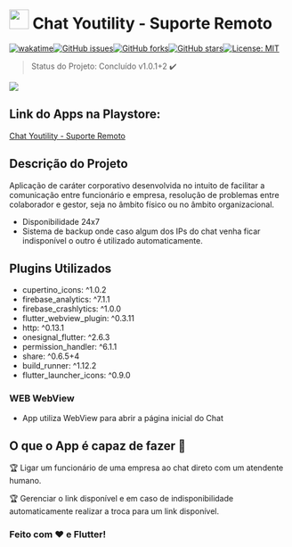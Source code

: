 # <img height="35" src="https://play-lh.googleusercontent.com/745uJMojHw-VH_4rAYEXZsIs6MzYjNUDBlnhikwrC7G6YBoJg9txM-L1bcYb_mv5fcE=s180-rw"> Chat Youtility - Suporte Remoto

[![wakatime](https://wakatime.com/badge/github/joaopaulovieira-dev/chat_youtility_jpvp.svg)](https://wakatime.com/badge/github/joaopaulovieira-dev/chat_youtility_jpvp)[![GitHub issues](https://img.shields.io/github/issues/joaopaulovieira-dev/chat_youtility_jpvp)](https://github.com/joaopaulovieira-dev/chat_youtility_jpvp/issues)[![GitHub forks](https://img.shields.io/github/forks/joaopaulovieira-dev/chat_youtility_jpvp)](https://github.com/joaopaulovieira-dev/chat_youtility_jpvp/network)[![GitHub stars](https://img.shields.io/github/stars/joaopaulovieira-dev/chat_youtility_jpvp)](https://github.com/joaopaulovieira-dev/chat_youtility_jpvp/stargazers)[![License: MIT](https://img.shields.io/badge/License-MIT-yellow.svg)](https://opensource.org/licenses/MIT)

> Status do Projeto: Concluído v1.0.1+2 :heavy_check_mark:

<img src="https://joaopaulovieira.dev/img_github/Presentation.png">

## Link do Apps na Playstore:

[Chat Youtility - Suporte Remoto](https://play.google.com/store/apps/details?id=dev.joaopaulovieira.chat_youtility_jpvp)

## Descrição do Projeto
Aplicação de caráter corporativo desenvolvida no intuito de facilitar a comunicação entre funcionário e empresa, resolução de problemas entre colaborador e gestor, seja no âmbito físico ou no âmbito organizacional.

- Disponibilidade 24x7
- Sistema de backup onde caso algum dos IPs do chat venha ficar indisponível o outro é utilizado automaticamente.

## Plugins Utilizados
 - cupertino_icons: ^1.0.2
 - firebase_analytics: ^7.1.1
 - firebase_crashlytics: ^1.0.0
 - flutter_webview_plugin: ^0.3.11
 - http: ^0.13.1
 - onesignal_flutter: ^2.6.3
 - permission_handler: ^6.1.1
 - share: ^0.6.5+4
 - build_runner: ^1.12.2
 - flutter_launcher_icons: ^0.9.0

### WEB WebView
- App utiliza WebView para abrir a página inicial do Chat

## O que o App é capaz de fazer :checkered_flag:

:trophy: Ligar um funcionário de uma empresa ao chat direto com um atendente humano. 

:trophy: Gerenciar o link disponível e em caso de indisponibilidade automaticamente realizar a troca para um link disponível.


### Feito com ♥ e Flutter!
